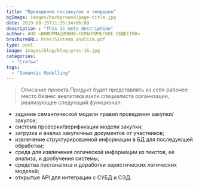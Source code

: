 ```yaml
---
title: "Проведение госзакупок и тендеров"
bgImage: images/background/page-title.jpg
date: 2019-08-15T11:35:34+06:00
description : "This is meta description"
author: АНО «ИНФОРМАЦИОННО-СЕМАНТИЧЕСКОЕ ОБЩЕСТВО»
brochureURL: Pres/Sistema_analiza.pdf
type: post
image: images/blog/blog-pres-16.jpg
categories: 
  - "Статьи"
tags:
  - "Semantic Modelling"
---
```

>Описание проекта Продукт будет представлять из себя рабочее место бизнес аналитика и/или специалиста организации, реализующее следующий функционал:

- задание семантической модели правил проведения закупки/закупок;  
- система проверки/верификации модели закупки; 
- загрузка и анализ закупочных документов от участников;  
- извлечение структурированной информации в БД для последующей обработки; 
- среда для извлечения логической информации из текстов, еѐ анализа, и дообучения системы; 
- средства постанализа и доработки эвристических логических моделей;  
- открытые API для интеграции с СУБД и СЭД.
